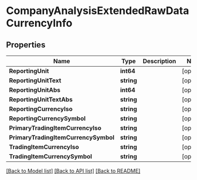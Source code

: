 # CompanyAnalysisExtendedRawDataCurrencyInfo

## Properties

Name | Type | Description | Notes
------------ | ------------- | ------------- | -------------
**ReportingUnit** | **int64** |  | [optional] 
**ReportingUnitText** | **string** |  | [optional] 
**ReportingUnitAbs** | **int64** |  | [optional] 
**ReportingUnitTextAbs** | **string** |  | [optional] 
**ReportingCurrencyIso** | **string** |  | [optional] 
**ReportingCurrencySymbol** | **string** |  | [optional] 
**PrimaryTradingItemCurrencyIso** | **string** |  | [optional] 
**PrimaryTradingItemCurrencySymbol** | **string** |  | [optional] 
**TradingItemCurrencyIso** | **string** |  | [optional] 
**TradingItemCurrencySymbol** | **string** |  | [optional] 

[[Back to Model list]](../README.md#documentation-for-models) [[Back to API list]](../README.md#documentation-for-api-endpoints) [[Back to README]](../README.md)


